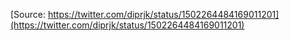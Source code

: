 [Source: https://twitter.com/diprjk/status/1502264484169011201](https://twitter.com/diprjk/status/1502264484169011201)